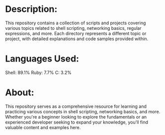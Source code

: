 # Description:
This repository contains a collection of scripts and projects covering various topics related to shell scripting, networking basics, regular expressions, and more. Each directory represents a different topic or project, with detailed explanations and code samples provided within.

# Languages Used:
Shell: 89.1%
Ruby: 7.7%
C: 3.2%

# About:
This repository serves as a comprehensive resource for learning and practicing various concepts in shell scripting, networking basics, and more. Whether you're a beginner looking to explore the fundamentals or an experienced developer seeking to expand your knowledge, you'll find valuable content and examples here.
